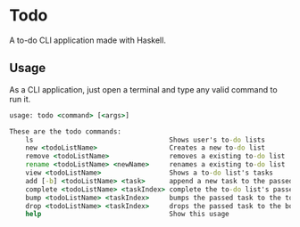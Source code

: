 # Todo

A to-do CLI application made with Haskell.

## Usage

As a CLI application, just open a terminal and type any valid command to run it.

``` cmd
usage: todo <command> [<args>]

These are the todo commands:
    ls                                  Shows user's to-do lists
    new <todoListName>                  Creates a new to-do list
    remove <todoListName>               removes a existing to-do list
    rename <todoListName> <newName>     renames a existing to-do list
    view <todoListName>                 Shows a to-do list's tasks
    add [-b] <todoListName> <task>      append a new task to the passed to-do list or prepend it if [-b] is setted.
    complete <todoListName> <taskIndex> complete the to-do list's passed task number
    bump <todoListName> <taskIndex>     bumps the passed task to the top of the to-do list
    drop <todoListName> <taskIndex>     drops the passed task to the bottom of the to-do list
    help                                Show this usage
```
